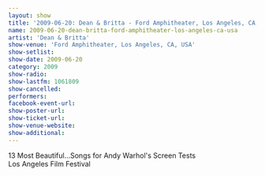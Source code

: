 ```yaml
---
layout: show
title: '2009-06-20: Dean & Britta - Ford Amphitheater, Los Angeles, CA, USA'
name: 2009-06-20-dean-britta-ford-amphitheater-los-angeles-ca-usa
artist: 'Dean & Britta'
show-venue: 'Ford Amphitheater, Los Angeles, CA, USA'
show-setlist: 
show-date: 2009-06-20
category: 2009
show-radio: 
show-lastfm: 1061809
show-cancelled: 
performers: 
facebook-event-url: 
show-poster-url: 
show-ticket-url: 
show-venue-website: 
show-additional: 
---
```


13 Most Beautiful...Songs for Andy Warhol\'s Screen Tests<br/>Los Angeles Film Festival